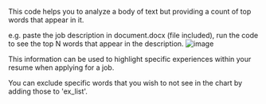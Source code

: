 This code helps you to analyze a body of text but providing a count of top words that appear in it.

e.g. paste the job description in document.docx (file included), run the code to see the top N words that appear in the description.
![image](https://github.com/user-attachments/assets/f5fa2c1f-2872-4689-a67e-d932c104160a)

This information can be used to highlight specific experiences within your resume when applying for a job.

You can exclude specific words that you wish to not see in the chart by adding those to 'ex_list'.
